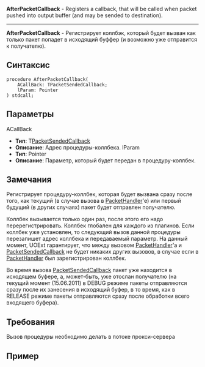 **AfterPacketCallback** - Registers a callback, that will be called when packet pushed into output buffer (and may be sended to destination).

---


**AfterPacketCallback** - Регистрирует коллбэк, который будет вызван как только пакет попадет в исходящий буффер (и возможно уже отправится к получателю).

## Синтаксис ##
```
procedure AfterPacketCallback(
	ACallBack: TPacketSendedCallback;
	lParam: Pointer
) stdcall;
```
## Параметры ##
ACallBack
  * **Тип**: T[PacketSendedCallback](PacketSendedCallback.md)
  * **Описание**: Адрес процедуры-коллбека.
lParam
  * **Тип**: Pointer
  * **Описание**: Параметр, который будет передан в процедуру-коллбек.
## Замечания ##
Регистрирует процедуру-коллбек, которая будет вызвана сразу после того, как текущий (в случае вызова в [PacketHandler](PacketHandler.md)'е) или первый будущий (в других случаях) пакет будет отправлен получателю.

Коллбек вызывается только один раз, после этого его надо перерегистрировать. Коллбек глобален для каждого из плагинов. Если коллбек уже установлен, то следующий вызов данной процедуры перезапишет адрес коллбека и передаваемый параметр. На данный момент, UOExt гарантирует, что между вызовом [PacketHandler](PacketHandler.md)'а и [PacketSendedCallback](PacketSendedCallback.md) не будет никаких других вызовов, в случае если в [PacketHandler](PacketHandler.md) был зарегистрирован коллбек.

Во время вызова [PacketSendedCallback](PacketSendedCallback.md) пакет уже находится в исходящем буфере, а, может-быть, уже отослан получателю (на текущий момент (15.06.2011) в DEBUG режиме пакеты отправляются сразу после их занесения в исходящий буфер, в то время, как в RELEASE режиме пакеты отправляются сразу после обработки всего входящего буфера).
## Требования ##
Вызов процедуры необходимо делать в потоке прокси-сервера
## Пример ##